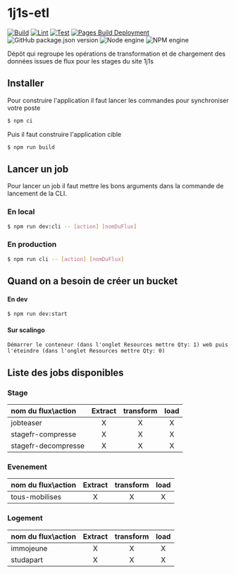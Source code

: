 # 1j1s-etl
[![Build](https://github.com/DNUM-SocialGouv/1j1s-etl/actions/workflows/build.yml/badge.svg)](https://github.com/DNUM-SocialGouv/1j1s-etl/actions/workflows/build.yml)
[![Lint](https://github.com/DNUM-SocialGouv/1j1s-etl/actions/workflows/lint.yml/badge.svg)](https://github.com/DNUM-SocialGouv/1j1s-etl/actions/workflows/lint.yml)
[![Test](https://github.com/DNUM-SocialGouv/1j1s-etl/actions/workflows/test.yml/badge.svg)](https://github.com/DNUM-SocialGouv/1j1s-etl/actions/workflows/test.yml)
[![Pages Build Deployment](https://github.com/DNUM-SocialGouv/1j1s-etl/actions/workflows/pages/pages-build-deployment/badge.svg)](https://github.com/DNUM-SocialGouv/1j1s-etl/actions/workflows/pages/pages-build-deployment)
![GitHub package.json version](https://img.shields.io/badge/dynamic/json?color=orange&label=release&prefix=v&query=%24.version&url=https%3A%2F%2Fraw.githubusercontent.com%2FDNUM-SocialGouv%2F1j1s-etl%2Fmain%2Fpackage.json)
![Node engine](https://img.shields.io/badge/dynamic/json?label=node&query=%24%5B%27engines%27%5D%5B%27node%27%5D&url=https%3A%2F%2Fraw.githubusercontent.com%2FDNUM-SocialGouv%2F1j1s-etl%2Fmain%2Fpackage.json)
![NPM engine](https://img.shields.io/badge/dynamic/json?label=npm&query=%24%5B%27engines%27%5D%5B%27npm%27%5D&url=https%3A%2F%2Fraw.githubusercontent.com%2FDNUM-SocialGouv%2F1j1s-etl%2Fmain%2Fpackage.json)

Dépôt qui regroupe les opérations de transformation et de chargement des données issues de flux pour les stages du site 1j1s

## Installer

Pour construire l'application il faut lancer les commandes pour synchroniser votre poste

```bash
$ npm ci
```

Puis il faut construire l'application cible

```bash
$ npm run build
```

## Lancer un job

Pour lancer un job il faut mettre les bons arguments dans la commande de lancement de la CLI.

### En local

```bash
$ npm run dev:cli -- [action] [nomDuFlux]
```

### En production

```bash
$ npm run cli -- [action] [nomDuFlux]
```

## Quand on a besoin de créer un bucket

#### En dev

```bash
$ npm run dev:start
```

#### Sur scalingo

```
Démarrer le conteneur (dans l'onglet Resources mettre Qty: 1) web puis l'éteindre (dans l'onglet Resources mettre Qty: 0)
```

## Liste des jobs disponibles

### Stage

| nom du flux\action | Extract | transform | load  |
| :----------------- | :----:  | :-------: |:-----:|
| jobteaser          |    X    |     X     |   X   |
| stagefr-compresse  |    X    |     X     |   X   |
| stagefr-decompresse|    X    |     X     |   X   |

### Evenement

| nom du flux\action | Extract | transform | load  |
| :----------------- | :----:  | :-------: |:-----:|
| tous-mobilises     |    X    |     X     |   X   |

### Logement

| nom du flux\action | Extract | transform | load  |
|:-------------------|:-------:|:---------:|:-----:|
| immojeune          |   X     |    X      |   X   |
| studapart          |   X     |    X      |   X   |
